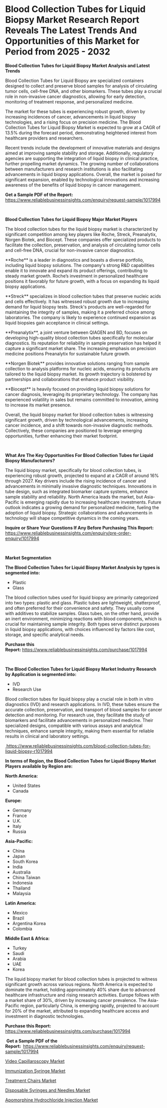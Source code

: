 <p><h1>Blood Collection Tubes for Liquid Biopsy Market Research Report Reveals The Latest Trends And Opportunities of this Market for Period from 2025 - 2032</h1></p><p><strong>Blood Collection Tubes for Liquid Biopsy Market Analysis and Latest Trends</strong></p>
<p><p>Blood Collection Tubes for Liquid Biopsy are specialized containers designed to collect and preserve blood samples for analysis of circulating tumor cells, cell-free DNA, and other biomarkers. These tubes play a crucial role in non-invasive cancer diagnostics, allowing for early detection, monitoring of treatment response, and personalized medicine.</p><p>The market for these tubes is experiencing robust growth, driven by increasing incidences of cancer, advancements in liquid biopsy technologies, and a rising focus on precision medicine. The Blood Collection Tubes for Liquid Biopsy Market is expected to grow at a CAGR of 13.5% during the forecast period, demonstrating heightened interest from healthcare providers and researchers. </p><p>Recent trends include the development of innovative materials and designs aimed at improving sample stability and storage. Additionally, regulatory agencies are supporting the integration of liquid biopsy in clinical practice, further propelling market dynamics. The growing number of collaborations between manufacturers and research institutions is also facilitating advancements in liquid biopsy applications. Overall, the market is poised for significant expansion, enabled by technological innovations and increasing awareness of the benefits of liquid biopsy in cancer management.</p></p>
<p><strong>Get a Sample PDF of the Report:&nbsp;</strong> <a href="https://www.reliablebusinessinsights.com/enquiry/request-sample/1017994?utm_campaign=1117&utm_medium=2&utm_source=Github&utm_content=ia&utm_term=03032025&utm_id=blood-collection-tubes-for-liquid-biopsy">https://www.reliablebusinessinsights.com/enquiry/request-sample/1017994</a></p>
<p>&nbsp;</p>
<p><strong>Blood Collection Tubes for Liquid Biopsy Major Market Players</strong></p>
<p><p>The blood collection tubes for the liquid biopsy market is characterized by significant competition among key players like Roche, Streck, Preanalytix, Norgen Biotek, and Biocept. These companies offer specialized products to facilitate the collection, preservation, and analysis of circulating tumor cells and cell-free DNA, crucial for non-invasive cancer diagnostics.</p><p>**Roche** is a leader in diagnostics and boasts a diverse portfolio, including liquid biopsy solutions. The company's strong R&D capabilities enable it to innovate and expand its product offerings, contributing to steady market growth. Roche’s investment in personalized healthcare positions it favorably for future growth, with a focus on expanding its liquid biopsy applications.</p><p>**Streck** specializes in blood collection tubes that preserve nucleic acids and cells effectively. It has witnessed robust growth due to increasing demand for liquid biopsy tests. Streck's products are well-regarded for maintaining the integrity of samples, making it a preferred choice among laboratories. The company is likely to experience continued expansion as liquid biopsies gain acceptance in clinical settings.</p><p>**Preanalytix**, a joint venture between QIAGEN and BD, focuses on developing high-quality blood collection tubes specifically for molecular diagnostics. Its reputation for reliability in sample preservation has helped it capture a significant market share. The increasing emphasis on precision medicine positions Preanalytix for sustainable future growth.</p><p>**Norgen Biotek** provides innovative solutions ranging from sample collection to analysis platforms for nucleic acids, ensuring its products are tailored to the liquid biopsy market. Its growth trajectory is bolstered by partnerships and collaborations that enhance product visibility.</p><p>**Biocept** is heavily focused on providing liquid biopsy solutions for cancer diagnosis, leveraging its proprietary technology. The company has experienced volatility in sales but remains committed to innovation, aiming to increase its market presence.</p><p>Overall, the liquid biopsy market for blood collection tubes is witnessing significant growth, driven by technological advancements, increasing cancer incidence, and a shift towards non-invasive diagnostic methods. Collectively, these companies are positioned to leverage emerging opportunities, further enhancing their market footprint.</p></p>
<p>&nbsp;</p>
<p><strong>What Are The Key Opportunities For Blood Collection Tubes for Liquid Biopsy Manufacturers?</strong></p>
<p><p>The liquid biopsy market, specifically for blood collection tubes, is experiencing robust growth, projected to expand at a CAGR of around 16% through 2027. Key drivers include the rising incidence of cancer and advancements in minimally invasive diagnostic techniques. Innovations in tube design, such as integrated biomarker capture systems, enhance sample stability and reliability. North America leads the market, but Asia-Pacific is emerging rapidly due to increasing healthcare investments. Future outlook indicates a growing demand for personalized medicine, fueling the adoption of liquid biopsy. Strategic collaborations and advancements in technology will shape competitive dynamics in the coming years.</p></p>
<p><strong>Inquire or Share Your Questions If Any Before Purchasing This Report:</strong> <a href="https://www.reliablebusinessinsights.com/enquiry/pre-order-enquiry/1017994?utm_campaign=1117&utm_medium=2&utm_source=Github&utm_content=ia&utm_term=03032025&utm_id=blood-collection-tubes-for-liquid-biopsy">https://www.reliablebusinessinsights.com/enquiry/pre-order-enquiry/1017994</a></p>
<p>&nbsp;</p>
<p><strong>Market Segmentation</strong></p>
<p><strong>The Blood Collection Tubes for Liquid Biopsy Market Analysis by types is segmented into:</strong></p>
<p><ul><li>Plastic</li><li>Glass</li></ul></p>
<p><p>The blood collection tubes used for liquid biopsy are primarily categorized into two types: plastic and glass. Plastic tubes are lightweight, shatterproof, and often preferred for their convenience and safety. They usually come with additives to stabilize samples. Glass tubes, on the other hand, provide an inert environment, minimizing reactions with blood components, which is crucial for maintaining sample integrity. Both types serve distinct purposes in liquid biopsy applications, with choices influenced by factors like cost, storage, and specific analytical needs.</p></p>
<p><strong>Purchase this Report:&nbsp;</strong><a href="https://www.reliablebusinessinsights.com/purchase/1017994?utm_campaign=1117&utm_medium=2&utm_source=Github&utm_content=ia&utm_term=03032025&utm_id=blood-collection-tubes-for-liquid-biopsy">https://www.reliablebusinessinsights.com/purchase/1017994</a></p>
<p>&nbsp;</p>
<p><strong>The Blood Collection Tubes for Liquid Biopsy Market Industry Research by Application is segmented into:</strong></p>
<p><ul><li>IVD</li><li>Research Use</li></ul></p>
<p><p>Blood collection tubes for liquid biopsy play a crucial role in both in vitro diagnostics (IVD) and research applications. In IVD, these tubes ensure the accurate collection, preservation, and transport of blood samples for cancer detection and monitoring. For research use, they facilitate the study of biomarkers and facilitate advancements in personalized medicine. Their specialized designs, compatible with various assays and analytical techniques, enhance sample integrity, making them essential for reliable results in clinical and laboratory settings.</p></p>
<p><a href="https://www.reliablebusinessinsights.com/blood-collection-tubes-for-liquid-biopsy-r1017994?utm_campaign=1117&utm_medium=2&utm_source=Github&utm_content=ia&utm_term=03032025&utm_id=blood-collection-tubes-for-liquid-biopsy">&nbsp;https://www.reliablebusinessinsights.com/blood-collection-tubes-for-liquid-biopsy-r1017994</a></p>
<p><strong>In terms of Region, the Blood Collection Tubes for Liquid Biopsy Market Players available by Region are:</strong></p>
<p>
    <p> <strong> North America: </strong>
        <ul>
            <li>United States</li>
            <li>Canada</li>
        </ul>
        </p> 
    <p> <strong> Europe: </strong>
        <ul>
            <li>Germany</li>
            <li>France</li>
            <li>U.K.</li>
            <li>Italy</li>
            <li>Russia</li>
        </ul>
        </p> 
    <p> <strong> Asia-Pacific: </strong>
        <ul>
            <li>China</li>
            <li>Japan</li>
            <li>South Korea</li>
            <li>India</li>
            <li>Australia</li>
            <li>China Taiwan</li>
            <li>Indonesia</li>
            <li>Thailand</li>
            <li>Malaysia</li>
        </ul>
        </p> 
    <p> <strong> Latin America: </strong>
        <ul>
            <li>Mexico</li>
            <li>Brazil</li>
            <li>Argentina Korea</li>
            <li>Colombia</li>
        </ul>
        </p> 
    <p> <strong> Middle East & Africa: </strong>
        <ul>
            <li>Turkey</li>
            <li>Saudi</li>
            <li>Arabia</li>
            <li>UAE</li>
            <li>Korea</li>
        </ul>
    </p>
    </p>
<p><p>The liquid biopsy market for blood collection tubes is projected to witness significant growth across various regions. North America is expected to dominate the market, holding approximately 40% share due to advanced healthcare infrastructure and rising research activities. Europe follows with a market share of 30%, driven by increasing cancer prevalence. The Asia-Pacific region, particularly China, is emerging rapidly, projected to account for 20% of the market, attributed to expanding healthcare access and investment in diagnostic technologies.</p></p>
<p><strong>Purchase this Report: </strong><a href="https://www.reliablebusinessinsights.com/purchase/1017994?utm_campaign=1117&utm_medium=2&utm_source=Github&utm_content=ia&utm_term=03032025&utm_id=blood-collection-tubes-for-liquid-biopsy">https://www.reliablebusinessinsights.com/purchase/1017994</a></p>
<p>&nbsp;<strong>Get a Sample PDF of the Report:&nbsp;&nbsp;</strong><a href="https://www.reliablebusinessinsights.com/enquiry/request-sample/1017994?utm_campaign=1117&utm_medium=2&utm_source=Github&utm_content=ia&utm_term=03032025&utm_id=blood-collection-tubes-for-liquid-biopsy">https://www.reliablebusinessinsights.com/enquiry/request-sample/1017994</a></p>
<p><strong></strong></p>
<p><p><a href="https://github.com/ancsyanagha/Market-Research-Report-List-1/blob/main/video-capillaroscopy-market.md?utm_campaign=1117&utm_medium=2&utm_source=Github&utm_content=ia&utm_term=03032025&utm_id=blood-collection-tubes-for-liquid-biopsy">Video Capillaroscopy Market</a></p><p><a href="https://github.com/guinoopandam/Market-Research-Report-List-1/blob/main/immunization-syringe-market.md?utm_campaign=1117&utm_medium=2&utm_source=Github&utm_content=ia&utm_term=03032025&utm_id=blood-collection-tubes-for-liquid-biopsy">Immunization Syringe Market</a></p><p><a href="https://github.com/zoccohaniech/Market-Research-Report-List-1/blob/main/treatment-chairs-market.md?utm_campaign=1117&utm_medium=2&utm_source=Github&utm_content=ia&utm_term=03032025&utm_id=blood-collection-tubes-for-liquid-biopsy">Treatment Chairs Market</a></p><p><a href="https://github.com/rrosasdaunas/Market-Research-Report-List-1/blob/main/disposable-syringes-and-needles-market.md?utm_campaign=1117&utm_medium=2&utm_source=Github&utm_content=ia&utm_term=03032025&utm_id=blood-collection-tubes-for-liquid-biopsy">Disposable Syringes and Needles Market</a></p><p><a href="https://github.com/lizonbochil23/Market-Research-Report-List-1/blob/main/apomorphine-hydrochloride-injection-market.md?utm_campaign=1117&utm_medium=2&utm_source=Github&utm_content=ia&utm_term=03032025&utm_id=blood-collection-tubes-for-liquid-biopsy">Apomorphine Hydrochloride Injection Market</a></p></p>
